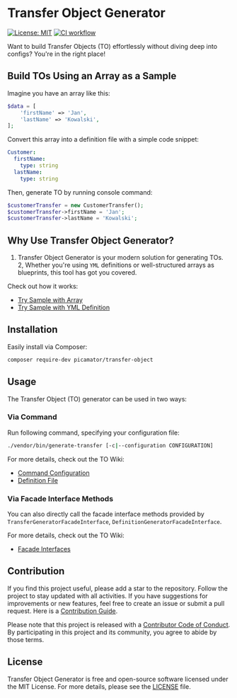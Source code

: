 Transfer Object Generator
==========================
[![License: MIT](https://img.shields.io/badge/License-MIT-yellow.svg)](https://opensource.org/licenses/MIT)
[![CI workflow](https://github.com/picamator/transfer-object/actions/workflows/ci.yml/badge.svg?event=push)](https://github.com/picamator/transfer-object/actions)

Want to build Transfer Objects (TO) effortlessly without diving deep into configs?
You're in the right place!

Build TOs Using an Array as a Sample
------------------------------------

Imagine you have an array like this:
```php
$data = [
    'firstName' => 'Jan',
    'lastName' => 'Kowalski',
];
```

Convert this array into a definition file with a simple code snippet:
```yml
Customer:
  firstName:
    type: string
  lastName:
    type: string
```

Then, generate TO by running console command:
```php
$customerTransfer = new CustomerTransfer();
$customerTransfer->firstName = 'Jan';
$customerTransfer->lastName = 'Kowalski';
```

Why Use Transfer Object Generator?
-----------------------------------

1. Transfer Object Generator is your modern solution for generating TOs.
2, Whether you're using `YML` definitions or well-structured arrays as blueprints, this tool has got you covered.

Check out how it works:

 - [Try Sample with Array](/doc/samples/try-definition-generator.php)
 - [Try Sample with YML Definition](/doc/samples/try-transfer-generator.php)

Installation
------------

Easily install via Composer:

```bash
composer require-dev picamator/transfer-object
```

Usage
-----

The Transfer Object (TO) generator can be used in two ways:

### Via Command

Run following command, specifying your configuration file:

```bash
./vendor/bin/generate-transfer [-c|--configuration CONFIGURATION]
```

For more details, check out the TO Wiki:
- [Command Configuration](https://github.com/picamator/transfer-object/wiki/Command-Configuration)
- [Definition File](https://github.com/picamator/transfer-object/wiki/Definition-File)

### Via Facade Interface Methods

You can also directly call the facade interface methods provided by `TransferGeneratorFacadeInterface`, `DefinitionGeneratorFacadeInterface`.

For more details, check out the TO Wiki:
- [Facade Interfaces](https://github.com/picamator/transfer-object/wiki/Facade-Interfaces)

Contribution
------------

If you find this project useful, please add a star to the repository. Follow the project to stay updated with all activities.
If you have suggestions for improvements or new features, feel free to create an issue or submit a pull request.
Here is a [Contribution Guide](CONTRIBUTING.md).

Please note that this project is released with a [Contributor Code of Conduct](http://contributor-covenant.org/version/2/1/).
By participating in this project and its community, you agree to abide by those terms.

License
-------

Transfer Object Generator is free and open-source software licensed under the MIT License.
For more details, please see the [LICENSE](LICENSE) file.
